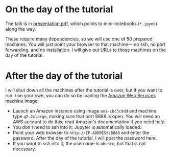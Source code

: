# On the day of the tutorial

The talk is in [presentation.pdf](https://github.com/jpivarski/codas-language-interoperability/raw/master/presentation.pdf), which points to mini-notebooks (`*.ipynb`) along the way.

These require many dependencies, so we will use one of 50 prepared machines. You will just point your browser to that machine— no ssh, no port forwarding, and no installation. I will give out URLs to those machines on the day of the tutorial.

# After the day of the tutorial

I will shut down all the machines after the tutorial is over, but if you want to run it on your own, you can do so by loading the [Amazon Web Services](https://aws.amazon.com/) machine image:

   * Launch an Amazon instance using image `ami-cbc5c9dd` and machine type `g2.2xlarge`, making sure that port 8888 is open. You will need an AWS account to do this; read Amazon's documentation if you need help.
   * You don't need to ssh into it: Jupyter is automatically loaded.
   * Point your web browser to `http://IP-ADDRESS:8888` and enter the password. After the day of the tutorial, I will post the password here.
   * If you want to ssh into it, the username is `ubuntu`, but that is not necessary.
